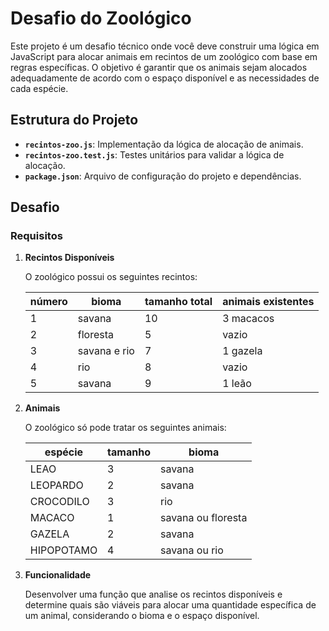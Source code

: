 # Desafio do Zoológico

Este projeto é um desafio técnico onde você deve construir uma lógica em JavaScript para alocar animais em recintos de um zoológico com base em regras específicas. O objetivo é garantir que os animais sejam alocados adequadamente de acordo com o espaço disponível e as necessidades de cada espécie.

## Estrutura do Projeto

- **`recintos-zoo.js`**: Implementação da lógica de alocação de animais.
- **`recintos-zoo.test.js`**: Testes unitários para validar a lógica de alocação.
- **`package.json`**: Arquivo de configuração do projeto e dependências.

## Desafio

### Requisitos

1. **Recintos Disponíveis**

   O zoológico possui os seguintes recintos:

   | número    | bioma             | tamanho total |  animais existentes |
   |-----------|-------------------|---------------|---------------------|
   | 1         | savana            |   10          |   3 macacos         |
   | 2         | floresta          |    5          |   vazio             |
   | 3         | savana e rio      |    7          |  1 gazela           |
   | 4         | rio               |    8          |   vazio             |
   | 5         | savana            |    9          |  1 leão             |

2. **Animais**

   O zoológico só pode tratar os seguintes animais:

   | espécie    | tamanho | bioma                |
   |------------|---------|----------------------|
   | LEAO       |   3     |  savana              |
   | LEOPARDO   |   2     |  savana              |
   | CROCODILO  |   3     |  rio                 |
   | MACACO     |   1     |  savana ou floresta  |
   | GAZELA     |   2     |  savana              |
   | HIPOPOTAMO |   4     |  savana ou rio       |

3. **Funcionalidade**

   Desenvolver uma função que analise os recintos disponíveis e determine quais são viáveis para alocar uma quantidade específica de um animal, considerando o bioma e o espaço disponível.

